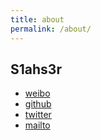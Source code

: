 ```yaml
---
title: about
permalink: /about/
---
```


## S1ahs3r

- [weibo](http://weibo.com/s1ahs3r)
- [github](https://github.com/Slahser)
- [twitter](https://twitter.com/S1ahs3r)
- [mailto](mailto:skyslahser@gmail.com)